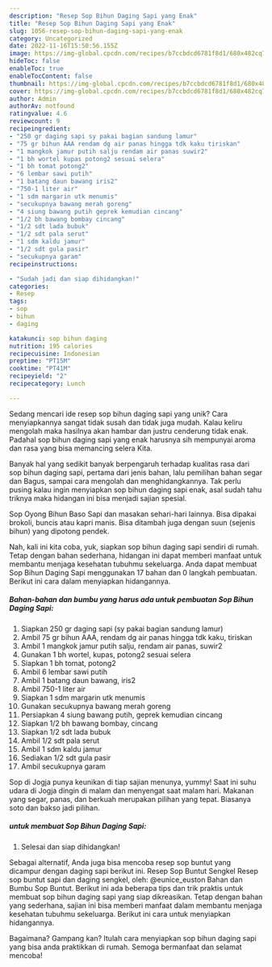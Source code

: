 ```yaml
---
description: "Resep Sop Bihun Daging Sapi yang Enak"
title: "Resep Sop Bihun Daging Sapi yang Enak"
slug: 1056-resep-sop-bihun-daging-sapi-yang-enak
category: Uncategorized
date: 2022-11-16T15:50:56.155Z
image: https://img-global.cpcdn.com/recipes/b7ccbdcd6781f8d1/680x482cq70/sop-bihun-daging-sapi-foto-resep-utama.jpg
hideToc: false
enableToc: true
enableTocContent: false
thumbnail: https://img-global.cpcdn.com/recipes/b7ccbdcd6781f8d1/680x482cq70/sop-bihun-daging-sapi-foto-resep-utama.jpg
cover: https://img-global.cpcdn.com/recipes/b7ccbdcd6781f8d1/680x482cq70/sop-bihun-daging-sapi-foto-resep-utama.jpg
author: Admin
authorAv: notfound
ratingvalue: 4.6
reviewcount: 9
recipeingredient:
- "250 gr daging sapi sy pakai bagian sandung lamur"
- "75 gr bihun AAA rendam dg air panas hingga tdk kaku tiriskan"
- "1 mangkok jamur putih salju rendam air panas suwir2"
- "1 bh wortel kupas potong2 sesuai selera"
- "1 bh tomat potong2"
- "6 lembar sawi putih"
- "1 batang daun bawang iris2"
- "750-1 liter air"
- "1 sdm margarin utk menumis"
- "secukupnya bawang merah goreng"
- "4 siung bawang putih geprek kemudian cincang"
- "1/2 bh bawang bombay cincang"
- "1/2 sdt lada bubuk"
- "1/2 sdt pala serut"
- "1 sdm kaldu jamur"
- "1/2 sdt gula pasir"
- "secukupnya garam"
recipeinstructions:

- "Sudah jadi dan siap dihidangkan!"
categories:
- Resep
tags:
- sop
- bihun
- daging

katakunci: sop bihun daging 
nutrition: 195 calories
recipecuisine: Indonesian
preptime: "PT15M"
cooktime: "PT41M"
recipeyield: "2"
recipecategory: Lunch

---
```





Sedang mencari ide resep sop bihun daging sapi yang unik? Cara menyiapkannya sangat tidak susah dan tidak juga mudah. Kalau keliru mengolah maka hasilnya akan hambar dan justru cenderung tidak enak. Padahal sop bihun daging sapi yang enak harusnya sih mempunyai aroma dan rasa yang bisa memancing selera Kita.





Banyak hal yang sedikit banyak berpengaruh terhadap kualitas rasa dari sop bihun daging sapi, pertama dari jenis bahan, lalu pemilihan bahan segar dan Bagus, sampai cara mengolah dan menghidangkannya. Tak perlu pusing kalau ingin menyiapkan sop bihun daging sapi enak,      asal sudah tahu triknya maka hidangan ini bisa menjadi sajian spesial.














Sop Oyong Bihun Baso Sapi dan masakan sehari-hari lainnya. Bisa dipakai brokoli, buncis atau kapri manis. Bisa ditambah juga dengan suun (sejenis bihun) yang dipotong pendek.






Nah, kali ini kita coba, yuk, siapkan sop bihun daging sapi sendiri di rumah. Tetap dengan bahan sederhana, hidangan ini dapat memberi manfaat untuk membantu menjaga kesehatan tubuhmu sekeluarga. Anda dapat membuat Sop Bihun Daging Sapi menggunakan 17 bahan dan 0 langkah pembuatan. Berikut ini cara dalam menyiapkan hidangannya.

<!--inarticleads1-->

##### Bahan-bahan dan bumbu yang harus ada untuk pembuatan Sop Bihun Daging Sapi:

1. Siapkan 250 gr daging sapi (sy pakai bagian sandung lamur)
1. Ambil 75 gr bihun AAA, rendam dg air panas hingga tdk kaku, tiriskan
1. Ambil 1 mangkok jamur putih salju, rendam air panas, suwir2
1. Gunakan 1 bh wortel, kupas, potong2 sesuai selera
1. Siapkan 1 bh tomat, potong2
1. Ambil 6 lembar sawi putih
1. Ambil 1 batang daun bawang, iris2
1. Ambil 750-1 liter air
1. Siapkan 1 sdm margarin utk menumis
1. Gunakan secukupnya bawang merah goreng
1. Persiapkan 4 siung bawang putih, geprek kemudian cincang
1. Siapkan 1/2 bh bawang bombay, cincang
1. Siapkan 1/2 sdt lada bubuk
1. Ambil 1/2 sdt pala serut
1. Ambil 1 sdm kaldu jamur
1. Sediakan 1/2 sdt gula pasir
1. Ambil secukupnya garam


Sop di Jogja punya keunikan di tiap sajian menunya, yummy! Saat ini suhu udara di Jogja dingin di malam dan menyengat saat malam hari. Makanan yang segar, panas, dan berkuah merupakan pilihan yang tepat. Biasanya soto dan bakso jadi pilihan. 

<!--inarticleads2-->

#####  untuk membuat Sop Bihun Daging Sapi:


1. Selesai dan siap dihidangkan!

Sebagai alternatif, Anda juga bisa mencoba resep sop buntut yang dicampur dengan daging sapi berikut ini. Resep Sop Buntut Sengkel Resep sop buntut sapi dan daging sengkel, oleh: @eunice_euston Bahan dan Bumbu Sop Buntut. Berikut ini ada beberapa tips dan trik praktis untuk membuat sop bihun daging sapi yang siap dikreasikan. Tetap dengan bahan yang sederhana, sajian ini bisa memberi manfaat dalam membantu menjaga kesehatan tubuhmu sekeluarga. Berikut ini cara untuk menyiapkan hidangannya. 

Bagaimana? Gampang kan? Itulah cara menyiapkan sop bihun daging sapi yang bisa anda praktikkan di rumah. Semoga bermanfaat dan selamat mencoba!
